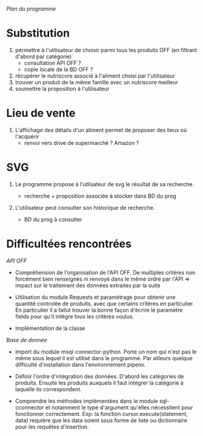 *Plan du programme*

# **Substitution**

1. permettre à l'utilisateur de choisir parmi tous les produits OFF (en filtrant d'abord par catégorie)
    - consultation API OFF ?
    - copie locale de la BD OFF ?
2. récupérer le nutriscore associé à l'aliment choisi par l'utilisateur
3. trouver un produit de la même famille avec un nutriscore meilleur
4. soumettre la proposition à l'utilisateur

# **Lieu de vente**
1. L'affichage des détails d'un aliment permet de proposer des lieux où l'acquérir
    - renvoi vers drive de supermarché ? Amazon ? 

# **SVG**

1. Le programme propose à l'utlisateur de svg le résultat de sa recherche. 
    
    - recherche + proposition associée à stocker dans BD du prog 
    
2. L'utilisateur peut consulter son historique de recherche.

    - BD du prog à consulter


# **Difficultées rencontrées**
*API OFF*
- Compréhension de l'organisation de l'API OFF. De multiples critères non forcément bien renseignés ni renvoyé dans
le même ordre par l'API => impact sur le traitement des données extraites par la suite

- Utilisation du module Requests et paramétrage pour obtenir une quantité controlée de produits, avec que certains 
critères en particulier. En particulier il a fallut trouver la bonne façon d'écrire le paramètre fields pour 
qu'il intègre tous les critères voulus.

- Implémentation de la classe

*Base de donnée*
- Import du module msql-connector-python. Porte un nom qui n'est pas le même sous lequel il est utilisé dans 
le programme. Par ailleurs quelque difficulté d'installation dans l'environnement pipenv.

- Définir l'ordre d'intégration des données. D'abord les catégories de produits. Ensuite les produits auxquels
il faut intégrer la catégorie à laquelle ils correspondent.

- Comprendre les méthodes implémentées dans le module sql-cconnector et notamment le type d'argument qu'elles nécessitent
pour fonctionner correctement. Exp: la fonction cursor.execute(statement, data) requière que les data soient sous forme 
de liste ou dictionnaire pour les requêtes d'insertion.

